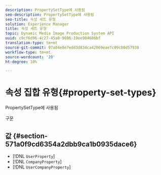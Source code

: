```yaml
---
description: PropertySetType에 사용됨
seo-description: PropertySetType에 사용됨
seo-title: 속성 세트 유형
solution: Experience Manager
title: 속성 세트 유형
topic: Dynamic Media Image Production System API
uuid: c9cf6d96-4c27-45a0-9696-19ee904606bf
translation-type: tm+mt
source-git-commit: 97a84e8e7edd3d834ca42069eae7c09c00d57938
workflow-type: tm+mt
source-wordcount: '20'
ht-degree: 10%

---
```



# 속성 집합 유형{#property-set-types}

PropertySetType에 사용됨

구문

## 값 {#section-571a0f9cd6354a2dbb9ca1b0935dace6}

* [!DNL `UserProperty`]
* [!DNL `CompanyProperty`]
* [!DNL `UserCompanyProperty`]

